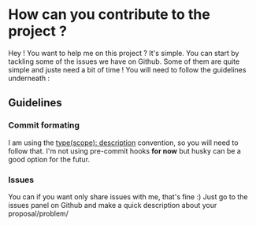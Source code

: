# How can you contribute to the project ?

Hey ! You want to help me on this project ? It's simple. You can start by tackling some of the issues we have on Github. Some of them are quite simple and juste need a bit of time ! You will need to follow the guidelines underneath :

## Guidelines
### Commit formating
I am using the [type(scope): description](https://www.conventionalcommits.org/en/v1.0.0/#commit-message-with-scope) convention, so you will need to follow that. I'm not using pre-commit hooks **for now** but husky can be a good option for the futur.

### Issues

You can if you want only share issues with me, that's fine :) Just go to the issues panel on Github and make a quick description about your proposal/problem/